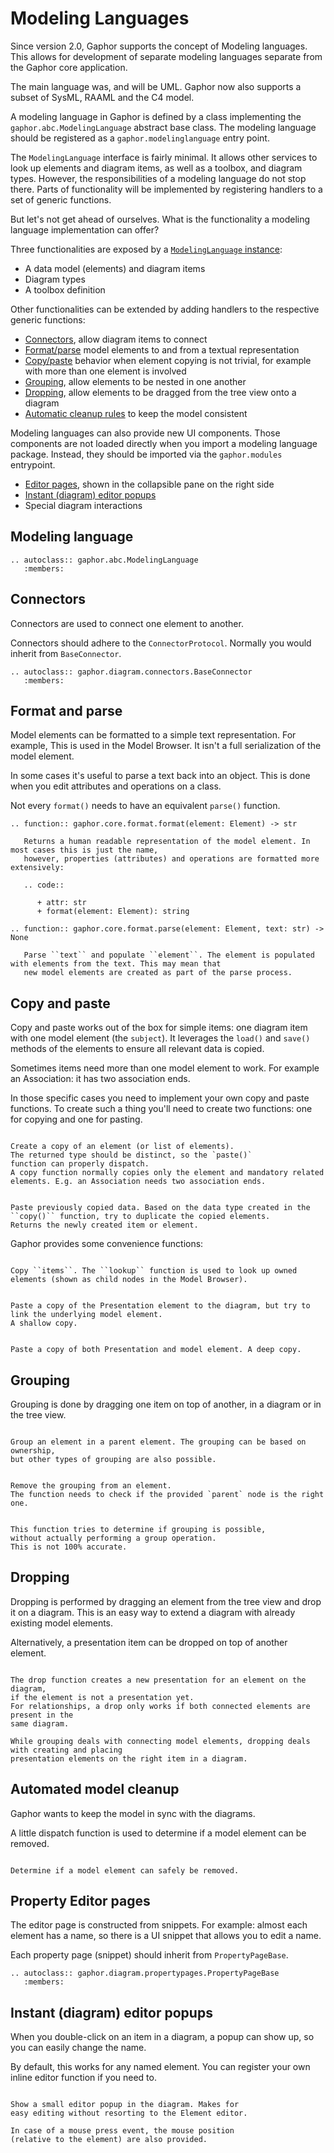 # Modeling Languages

Since version 2.0, Gaphor supports the concept of Modeling languages. This
allows for development of separate modeling languages separate from the Gaphor
core application.

The main language was, and will be UML. Gaphor now also supports a subset of
SysML, RAAML and the C4 model.

A modeling language in Gaphor is defined by a class implementing the
`gaphor.abc.ModelingLanguage` abstract base class. The modeling language should
be registered as a `gaphor.modelinglanguage` entry point.

The `ModelingLanguage` interface is fairly minimal. It allows other services to
look up elements and diagram items, as well as a toolbox, and diagram types.
However, the responsibilities of a modeling language do not stop there. Parts of
functionality will be implemented by registering handlers to a set of generic
functions.

But let's not get ahead of ourselves. What is the functionality a modeling
language implementation can offer?

Three functionalities are exposed by a [`ModelingLanguage` instance](#modeling-language):

* A data model (elements) and diagram items
* Diagram types
* A toolbox definition

Other functionalities can be extended by adding handlers to the respective
generic functions:

* [Connectors](#connectors), allow diagram items to connect
* [Format/parse](#format-and-parse) model elements to and from a textual representation
* [Copy/paste](#copy-and-paste) behavior when element copying is not trivial,
  for example with more than one element is involved
* [Grouping](#grouping), allow elements to be nested in one another
* [Dropping](#dropping), allow elements to be dragged from the tree view onto a diagram
* [Automatic cleanup rules](#automated-model-cleanup) to keep the model consistent


Modeling languages can also provide new UI components. Those components are not loaded
directly when you import a modeling language package. Instead, they should be imported via
the `gaphor.modules` entrypoint.

* [Editor pages](#property-editor-pages), shown in the collapsible pane on the right side
* [Instant (diagram) editor popups](#instant-diagram-editor-popups)
* Special diagram interactions


## Modeling language

```{eval-rst}
.. autoclass:: gaphor.abc.ModelingLanguage
   :members:
```

## Connectors

Connectors are used to connect one element to another.

Connectors should adhere to the `ConnectorProtocol`.
Normally you would inherit from `BaseConnector`.

```{eval-rst}
.. autoclass:: gaphor.diagram.connectors.BaseConnector
   :members:
```

## Format and parse

Model elements can be formatted to a simple text representation. For example, This is used in the Model Browser.
It isn't a full serialization of the model element.

In some cases it's useful to parse a text back into an object. This is done when you edit attributes and operations
on a class.

Not every ``format()`` needs to have an equivalent ``parse()`` function.

```{eval-rst}
.. function:: gaphor.core.format.format(element: Element) -> str

   Returns a human readable representation of the model element. In most cases this is just the name,
   however, properties (attributes) and operations are formatted more extensively:

   .. code::

      + attr: str
      + format(element: Element): string

.. function:: gaphor.core.format.parse(element: Element, text: str) -> None

   Parse ``text`` and populate ``element``. The element is populated with elements from the text. This may mean that
   new model elements are created as part of the parse process.
```

## Copy and paste

Copy and paste works out of the box for simple items: one diagram item with one model element (the `subject`).
It leverages the `load()` and `save()` methods of the elements to ensure all relevant data is copied.

Sometimes items need more than one model element to work. For example an Association: it has two association ends.

In those specific cases you need to implement your own copy and paste functions. To create such a thing you'll need to create
two functions: one for copying and one for pasting.

```{function} gaphor.diagram.copypaste.copy(obj: ~gaphor.core.modeling.Element) -> ~typing.Iterator[tuple[Id, Opaque]]

Create a copy of an element (or list of elements).
The returned type should be distinct, so the `paste()`
function can properly dispatch.
A copy function normally copies only the element and mandatory related elements. E.g. an Association needs two association ends.
```

```{function} gaphor.diagram.copypaste.paste(copy_data: Opaque, diagram: ~gaphor.core.modeling.Diagram, lookup: ~typing.Callable[[str], ~gaphor.core.modeling.Element | None]) -> ~typing.Iterator[~gaphor.core.modeling.Element]

Paste previously copied data. Based on the data type created in the
``copy()`` function, try to duplicate the copied elements.
Returns the newly created item or element.
```

Gaphor provides some convenience functions:

```{function} gaphor.diagram.copypaste.copy_full(items: ~typing.Collection[~gaphor.core.modeling.Element], lookup: ~typing.Callable[[Id], ~gaphor.core.modeling.Element | None] | None = None) -> CopyData:

Copy ``items``. The ``lookup`` function is used to look up owned elements (shown as child nodes in the Model Browser).
```

```{function} gaphor.diagram.copypaste.paste_link(copy_data: CopyData, diagram: ~gaphor.core.modeling.Diagram) -> set[~gaphor.core.modeling.Presentation]:

Paste a copy of the Presentation element to the diagram, but try to link the underlying model element.
A shallow copy.
```

```{function} gaphor.diagram.copypaste.paste_full(copy_data: CopyData, diagram: ~gaphor.core.modeling.Diagram) -> set[~gaphor.core.modeling.Presentation]:

Paste a copy of both Presentation and model element. A deep copy.
```

## Grouping

Grouping is done by dragging one item on top of another, in a diagram or in the tree view.

```{function} gaphor.diagram.group.group(parent: ~gaphor.core.modeling.Element, element: ~gaphor.core.modeling.Element) -> bool

Group an element in a parent element. The grouping can be based on ownership,
but other types of grouping are also possible.
```

```{function} gaphor.diagram.group.ungroup(parent: ~gaphor.core.modeling.Element, element: ~gaphor.core.modeling.Element) -> bool

Remove the grouping from an element.
The function needs to check if the provided `parent` node is the right one.
```

```{function} gaphor.diagram.group.can_group(parent_type: type[~gaphor.core.modeling.Element], element_or_type: type[~gaphor.core.modeling.Element] | ~gaphor.core.modeling.Element) -> bool

This function tries to determine if grouping is possible,
without actually performing a group operation.
This is not 100% accurate.
```

## Dropping

Dropping is performed by dragging an element from the tree view and drop it on a diagram.
This is an easy way to extend a diagram with already existing model elements.

Alternatively, a presentation item can be dropped on top of another element.

```{function} gaphor.diagram.drop.drop(element: ~gaphor.core.modeling.Element | ~gaphor.core.modeling.Presentation, diagram: ~gaphor.core.modeling.Diagram | ~gaphor.core.modeling.Presentation, x: float, y: float) -> ~gaphor.core.modeling.Presentation | None

The drop function creates a new presentation for an element on the diagram,
if the element is not a presentation yet.
For relationships, a drop only works if both connected elements are present in the
same diagram.

While grouping deals with connecting model elements, dropping deals with creating and placing
presentation elements on the right item in a diagram.
```

## Automated model cleanup

Gaphor wants to keep the model in sync with the diagrams.

A little dispatch function is used to determine if a model element can be removed.

```{function} gaphor.diagram.deletable.deletable(element: ~gaphor.core.modeling.Element) -> bool

Determine if a model element can safely be removed.
```

## Property Editor pages

The editor page is constructed from snippets. For example: almost each element has a name,
so there is a UI snippet that allows you to edit a name.

Each property page (snippet) should inherit from `PropertyPageBase`.

```{eval-rst}
.. autoclass:: gaphor.diagram.propertypages.PropertyPageBase
   :members:
```

## Instant (diagram) editor popups

When you double-click on an item in a diagram, a popup can show up, so you can easily change the name.

By default, this works for any named element. You can register your own inline editor function if you need to.

```{function} gaphor.diagram.instanteditors.instant_editor(item: ~gaphas.item.Item, view, event_manager: ~gaphor.core.eventmanager.EventManager, pos: tuple[int, int] | None = None) -> bool

Show a small editor popup in the diagram. Makes for
easy editing without resorting to the Element editor.

In case of a mouse press event, the mouse position
(relative to the element) are also provided.
```
